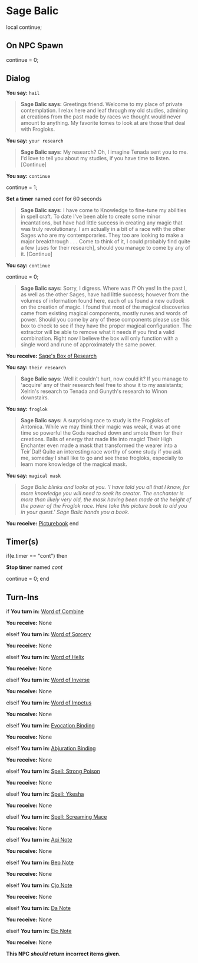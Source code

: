 # Sage Balic






local continue;

## On NPC Spawn

continue = 0;
## Dialog

**You say:** `hail`



>**Sage Balic says:** Greetings friend. Welcome to my place of private contemplation. I relax here and leaf through my old studies, admiring at creations from the past made by races we thought would never amount to anything. My favorite tomes to look at are those that deal with Frogloks.

**You say:** `your research`



>**Sage Balic says:** My research? Oh, I imagine Tenada sent you to me. I'd love to tell you about my studies, if you have time to listen. [Continue]

**You say:** `continue`



continue = 1;


**Set a timer** named *cont* for 60 seconds


>**Sage Balic says:** I have come to Knowledge to fine-tune my abilities in spell craft. To date I've been able to create some minor incantations, but have had little success in creating any magic that was truly revolutionary. I am actually in a bit of a race with the other Sages who are my contemporaries. They too are looking to make a major breakthrough . . . Come to think of it, I could probably find quite a few [uses for their research], should you manage to come by any of it. [Continue]

**You say:** `continue`



continue = 0;


>**Sage Balic says:** Sorry, I digress. Where was I? Oh yes! In the past I, as well as the other Sages, have had little success; however from the volumes of information found here, each of us found a new outlook on the creation of magic. I found that most of the magical discoveries came from existing magical components, mostly runes and words of power. Should you come by any of these components please use this box to check to see if they have the proper magical configuration. The extractor will be able to remove what it needs if you find a valid combination. Right now I believe the box will only function with a single word and rune of approximately the same power.


**You receive:**  [Sage's Box of Research](/item/17176)

**You say:** `their research`



>**Sage Balic says:** Well it couldn't hurt, now could it? If you manage to 'acquire' any of their research feel free to show it to my assistants; Xelrin's research to Tenada and Gunyth's research to Winon downstairs.

**You say:** `froglok`



>**Sage Balic says:** A surprising race to study is the Frogloks of Antonica. While we may think their magic was weak, it was at one time so powerful the Gods reached down and smote them for their creations. Balls of energy that made life into magic! Their High Enchanter even made a mask that transformed the wearer into a Teir\`Dal! Quite an interesting race worthy of some study if you ask me, someday I shall like to go and see these frogloks, especially to learn more knowledge of the magical mask.

**You say:** `magical mask`



>*Sage Balic blinks and looks at you. 'I have told you all that I know, for more knowledge you will need to seek its creator.  The enchanter is more than likely very old, the mask having been made at the height of the power of the Froglok race.  Here take this picture book to aid you in your quest.'  Sage Balic hands you a book.*


**You receive:**  [Picturebook](/item/11275)
end

## Timer(s)

if(e.timer == "cont") then


**Stop timer** named *cont*


continue = 0;
end

## Turn-Ins





if **You turn in:** [Word of Combine](/item/15946)


 **You receive:** None 

elseif **You turn in:** [Word of Sorcery](/item/15947)


 **You receive:** None 

elseif **You turn in:** [Word of Helix](/item/15948)


 **You receive:** None 

elseif **You turn in:** [Word of Inverse](/item/15949)


 **You receive:** None 

elseif **You turn in:** [Word of Impetus](/item/15950)


 **You receive:** None 

elseif **You turn in:** [Evocation Binding](/item/15952)


 **You receive:** None 

elseif **You turn in:** [Abjuration Binding](/item/15954)


 **You receive:** None 

elseif **You turn in:** [Spell: Strong Poison](/item/15955)


 **You receive:** None 

elseif **You turn in:** [Spell: Ykesha](/item/15951)


 **You receive:** None 

elseif **You turn in:** [Spell: Screaming Mace](/item/15953)


 **You receive:** None 

elseif **You turn in:** [Aqi Note](/item/15956)


 **You receive:** None 

elseif **You turn in:** [Bep Note](/item/15942)


 **You receive:** None 

elseif **You turn in:** [Cjo Note](/item/15943)


 **You receive:** None 

elseif **You turn in:** [Da Note](/item/15944)


 **You receive:** None 

elseif **You turn in:** [Eio Note](/item/15945)


 **You receive:** None 

**This NPC *should* return incorrect items given.**
